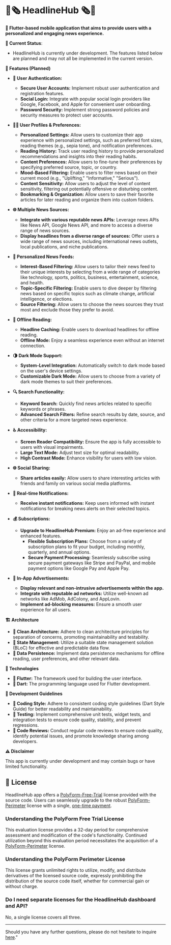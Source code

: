 # 📰🗞️ HeadlineHub 🗞️📰

**💙 Flutter-based mobile application that aims to provide users with a personalized and engaging news experience.**

**🚧 Current Status**: 
* HeadlineHub is currently under development. The features listed below are planned and may not all be implemented in the current version.

**🚀 Features (Planned)**

* **🔐 User Authentication:**
    * **Secure User Accounts:** Implement robust user authentication and registration features.
    * **Social Login:** Integrate with popular social login providers like Google, Facebook, and Apple for convenient user onboarding.
    * **Password Security:** Implement strong password policies and security measures to protect user accounts.

* **🙍‍♂️ User Profiles & Preferences:**
    * **Personalized Settings:** Allow users to customize their app experience with personalized settings, such as preferred font sizes, reading themes (e.g., sepia tone), and notification preferences.
    * **Reading History:** Track user reading history to provide personalized recommendations and insights into their reading habits.
    * **Content Preferences:** Allow users to fine-tune their preferences by specifying preferred source, topic, or country.
    * **Mood-Based Filtering:** Enable users to filter news based on their current mood (e.g., "Uplifting," "Informative," "Serious").
    * **Content Sensitivity:** Allow users to adjust the level of content sensitivity, filtering out potentially offensive or disturbing content.
    * **Bookmarking & Organization:** Allow users to save their favorite articles for later reading and organize them into custom folders. 

* **🌐 Multiple News Sources:**
    * **Integrate with various reputable news APIs:** Leverage news APIs like News API, Google News API, and more to access a diverse range of news sources.
    * **Display headlines from a diverse range of sources:** Offer users a wide range of news sources, including international news outlets, local publications, and niche publications.

* **🤔 Personalized News Feeds:**
    * **Interest-Based Filtering:** Allow users to tailor their news feed to their unique interests by selecting from a wide range of categories like technology, sports, politics, business, entertainment, science, and health. 
    * **Topic-Specific Filtering:** Enable users to dive deeper by filtering news based on specific topics such as climate change, artificial intelligence, or elections. 
    * **Source Filtering:** Allow users to choose the news sources they trust most and exclude those they prefer to avoid.

* **💾 Offline Reading:**
    * **Headline Caching:** Enable users to download headlines for offline reading.
    * **Offline Mode:** Enjoy a seamless experience even without an internet connection.

* **🌗 Dark Mode Support:**
    * **System-Level Integration:** Automatically switch to dark mode based on the user's device settings.
    * **Customizable Dark Mode:** Allow users to choose from a variety of dark mode themes to suit their preferences.

* **🔍 Search Functionality:**
    * **Keyword Search:** Quickly find news articles related to specific keywords or phrases.
    * **Advanced Search Filters:** Refine search results by date, source, and other criteria for a more targeted news experience.

* **♿ Accessibility:**
    * **Screen Reader Compatibility:** Ensure the app is fully accessible to users with visual impairments.
    * **Large Text Mode:** Adjust text size for optimal readability.
    * **High Contrast Mode:** Enhance visibility for users with low vision.

* **🌐 Social Sharing:**
    * **Share articles easily:** Allow users to share interesting articles with friends and family on various social media platforms.

* **🔔 Real-time Notifications:**
    * **Receive instant notifications:** Keep users informed with instant notifications for breaking news alerts on their selected topics.

* **💰 Subscriptions:**
    * **Upgrade to HeadlineHub Premium:** Enjoy an ad-free experience and enhanced features.
        * **Flexible Subscription Plans:** Choose from a variety of subscription plans to fit your budget, including monthly, quarterly, and annual options.
        * **Secure Payment Processing:** Seamlessly subscribe using secure payment gateways like Stripe and PayPal, and mobile payment options like Google Pay                and Apple Pay.

* **📣 In-App Advertisements:**
    * **Display relevant and non-intrusive advertisements within the app.**
    * **Integrate with reputable ad networks:** Utilize well-known ad networks like AdMob, AdColony, and AppLovin.
    * **Implement ad-blocking measures:** Ensure a smooth user experience for all users.

**🏗️ Architecture**
* **🧹 Clean Architecture:** Adhere to clean architecture principles for separation of concerns, promoting maintainability and testability.
* **🚦 State Management:** Utilize a suitable state management solution (BLoC) for effective and predictable data flow.
* **💾 Data Persistence:** Implement data persistence mechanisms for offline reading, user preferences, and other relevant data.

**🦾 Technologies**
* **💙 Flutter:** The framework used for building the user interface.
* **🎯 Dart:** The programming language used for Flutter development.

**📜 Development Guidelines**
* **🎨 Coding Style:** Adhere to consistent coding style guidelines (Dart Style Guide) for better readability and maintainability.
* **🧪 Testing:** Implement comprehensive unit tests, widget tests, and integration tests to ensure code quality, stability, and prevent regressions.
* **👀 Code Reviews:** Conduct regular code reviews to ensure code quality, identify potential issues, and promote knowledge sharing among developers.

**⚠️ Disclaimer**

This app is currently under development and may contain bugs or have limited functionality.

## 📝 License

HeadlineHub app offers a [PolyForm-Free-Trial](https://polyformproject.org/licenses/free-trial/1.0.0/) license provided with the source code. Users can seamlessly upgrade to the robust [PolyForm-Perimeter](https://polyformproject.org/licenses/perimeter/1.0.1/) license with a single, [one-time payment](https://github.com/sponsors/headlinehub).

### Understanding the PolyForm Free Trial License
This evaluation license provides a 32-day period for comprehensive assessment and modification of the code's functionality. Continued utilization beyond this evaluation period necessitates the acquisition of a [PolyForm-Perimeter](https://polyformproject.org/licenses/perimeter/1.0.1/) license.

### Understanding the PolyForm Perimeter License
This license grants unlimited rights to utilize, modify, and distribute derivatives of the licensed source code, expressly prohibiting the distribution of the source code itself, whether for commercial gain or without charge.

### Do I need separate licenses for the HeadlineHub dashboard and API?
No, a single license covers all three.

---
Should you have any further questions, please do not hesitate to inquire [here](https://github.com/headlinehub/app/issues)."
